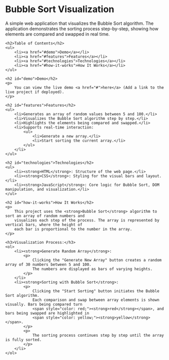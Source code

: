   <h1>Bubble Sort Visualization</h1>
    <p>
        A simple web application that visualizes the Bubble Sort algorithm. The application demonstrates 
        the sorting process step-by-step, showing how elements are compared and swapped in real time.
    </p>

    <h2>Table of Contents</h2>
    <ul>
        <li><a href="#demo">Demo</a></li>
        <li><a href="#features">Features</a></li>
        <li><a href="#technologies">Technologies</a></li>
        <li><a href="#how-it-works">How It Works</a></li>
    </ul>

    <h2 id="demo">Demo</h2>
    <p>
        You can view the live demo <a href="#">here</a> (Add a link to the live project if deployed).
    </p>

    <h2 id="features">Features</h2>
    <ul>
        <li>Generates an array of random values between 5 and 100.</li>
        <li>Visualizes the Bubble Sort algorithm step by step.</li>
        <li>Highlights the elements being compared and swapped.</li>
        <li>Supports real-time interaction:
            <ul>
                <li>Generate a new array.</li>
                <li>Start sorting the current array.</li>
            </ul>
        </li>
    </ul>

    <h2 id="technologies">Technologies</h2>
    <ul>
        <li><strong>HTML</strong>: Structure of the web page.</li>
        <li><strong>CSS</strong>: Styling for the visual bars and layout.</li>
        <li><strong>JavaScript</strong>: Core logic for Bubble Sort, DOM manipulation, and visualization.</li>
    </ul>

    <h2 id="how-it-works">How It Works</h2>
    <p>
        This project uses the <strong>Bubble Sort</strong> algorithm to sort an array of random numbers and 
        visualizes each step of the process. The array is represented by vertical bars, where the height of 
        each bar is proportional to the number in the array.
    </p>
    
    <h3>Visualization Process:</h3>
    <ol>
        <li><strong>Generate Random Array</strong>:
            <p>
                Clicking the "Generate New Array" button creates a random array of 30 numbers between 5 and 100. 
                The numbers are displayed as bars of varying heights.
            </p>
        </li>
        <li><strong>Sorting with Bubble Sort</strong>:
            <p>
                Clicking the "Start Sorting" button initiates the Bubble Sort algorithm.
                Each comparison and swap between array elements is shown visually. Bars being compared turn 
                <span style="color: red;"><strong>red</strong></span>, and bars being swapped are highlighted in 
                <span style="color: yellow;"><strong>yellow</strong></span>.
            </p>
            <p>
                The sorting process continues step by step until the array is fully sorted.
            </p>
        </li>
    </ol>

   
